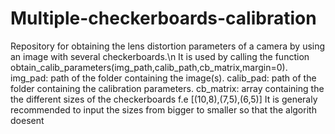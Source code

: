 # Multiple-checkerboards-calibration
Repository for obtaining the lens distortion parameters of a camera by using an image with several checkerboards.\n
It is used by calling the function obtain_calib_parameters(img_path,calib_path,cb_matrix,margin=0).
  img_pad: path of the folder containing the image(s).
  calib_pad: path of the folder containing the calibration parameters.
  cb_matrix: array containing the the different sizes of the checkerboards f.e [(10,8),(7,5),(6,5)]
    It is generaly recommended to input the sizes from bigger to smaller so that the algorith doesent 
